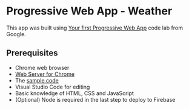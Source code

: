 # Progressive Web App - Weather

This app was built using [Your first Progressive Web App](https://codelabs.developers.google.com/codelabs/your-first-pwapp/)
code lab from Google.

## Prerequisites

* Chrome web browser
* [Web Server for Chrome](https://chrome.google.com/webstore/detail/web-server-for-chrome/ofhbbkphhbklhfoeikjpcbhemlocgigb)
* The [sample code](https://github.com/googlecodelabs/your-first-pwapp/archive/master.zip)
* Visual Studio  Code for editing
* Basic knowledge of HTML, CSS and JavaScript
* (Optional) Node is required in the last step to deploy to Firebase

